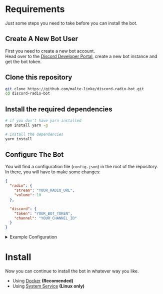 <h1>Requirements</h1>

Just some steps you need to take before you can install the bot.

<h2>Create A New Bot User</h2>

First you need to create a new bot account. <br />
Head over to the <a href="//discord.com/developers">Discord Developer Portal</a>, create a new bot instance and get the bot token.

<h2>Clone this repository</h2>

```bash
git clone https://github.com/malte-linke/discord-radio-bot.git
cd discord-radio-bot
```

<h2>Install the required dependencies</h2>

```bash
# if you don't have yarn installed
npm install yarn -g

# install the dependencies
yarn install
```

<h2>Configure The Bot</h2>

You will find a configuration file (`config.json`) in the root of the repository.<br />
In there, you will have to make some changes:

```json
{
  "radio": {
    "stream": "YOUR_RADIO_URL",
    "volume": 10
  },

  "discord": {
    "token": "YOUR_BOT_TOKEN",
    "channel": "YOUR_CHANNEL_ID"
  }
}
```

<details>
  <summary>Example Configuration</summary>

```json
{
  "radio": {
    "stream": "https://play.radioXYZ.fm/source.mp3",
    "volume": 10
  },
  "discord": {
    "token": "NjY2MTI0MTU5NTI0Mjc0MjEx.XhvmoQ.aAeFrhScOeeAyk5j9atkZtxTG0I",
    "channel": "370198377088155648"
  }
}
```

</details>

<h1>Install</h1>

Now you can continue to install the bot in whatever way you like.

- Using <a href="docker.md">Docker</a> <b>(Recomended)</b>
- Using <a href="service.md">System Service</a> <b>(Linux only)</b>
